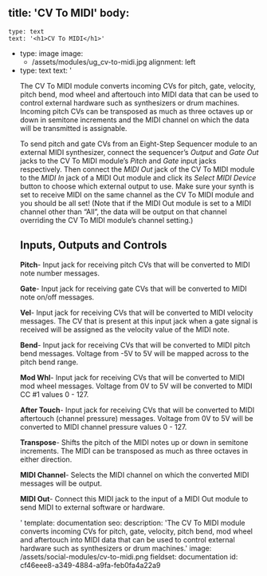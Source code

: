 title: 'CV To MIDI'
body:
  -
    type: text
    text: '<h1>CV To MIDI</h1>'
  -
    type: image
    image:
      - /assets/modules/ug_cv-to-midi.jpg
    alignment: left
  -
    type: text
    text: '<p>The CV To MIDI module converts incoming CVs for pitch, gate, velocity, pitch bend, mod wheel and aftertouch into MIDI data that can be used to control external hardware such as synthesizers or drum machines. Incoming pitch CVs can be transposed as much as three octaves up or down in semitone increments and the MIDI channel on which the data will be transmitted is assignable.</p><p>To send pitch and gate CVs from an Eight-Step Sequencer module to an external MIDI synthesizer, connect the sequencer’s <em>Output</em> and <em>Gate Out</em> jacks to the CV To MIDI module’s <em>Pitch</em> and <em>Gate</em> input jacks respectively. Then connect the <em>MIDI Out</em> jack of the CV To MIDI module to the <em>MIDI In</em> jack of a MIDI Out module and click its <em>Select MIDI Device</em> button to choose which external output to use. Make sure your synth is set to receive MIDI on the same channel as the CV To MIDI module and you should be all set! (Note that if the MIDI Out module is set to a MIDI channel other than “All”, the data will be output on that channel overriding the CV To MIDI module’s channel setting.)<br></p><h2><strong>Inputs, Outputs and Controls</strong></h2><p><strong>Pitch</strong>- Input jack for receiving pitch CVs that will be converted to MIDI note number messages.</p><p><strong>Gate</strong>- Input jack for receiving gate CVs that will be converted to MIDI note on/off messages.</p><p><strong>Vel</strong>- Input jack for receiving CVs that will be converted to MIDI velocity messages. The CV that is present at this input jack when a gate signal is received will be assigned as the velocity value of the MIDI note.</p><p><strong>Bend</strong>- Input jack for receiving CVs that will be converted to MIDI pitch bend messages. Voltage from -5V to 5V will be mapped across to the pitch bend range.</p><p><strong>Mod Whl</strong>- Input jack for receiving CVs that will be converted to MIDI mod wheel messages. Voltage from 0V to 5V will be converted to MIDI CC #1 values 0 - 127.</p><p><strong>After Touch</strong>- Input jack for receiving CVs that will be converted to MIDI aftertouch (channel pressure) messages. Voltage from 0V to 5V will be converted to MIDI channel pressure values 0 - 127.</p><p><strong>Transpose</strong>- Shifts the pitch of the MIDI notes up or down in semitone increments. The MIDI can be transposed as much as three octaves in either direction.</p><p><strong>MIDI Channel</strong>- Selects the MIDI channel on which the converted MIDI messages will be output.&nbsp;</p><p><strong>MIDI Out</strong>- Connect this MIDI jack to the input of a MIDI Out module to send MIDI to external software or hardware.</p>'
template: documentation
seo:
  description: 'The CV To MIDI module converts incoming CVs for pitch, gate, velocity, pitch bend, mod wheel and aftertouch into MIDI data that can be used to control external hardware such as synthesizers or drum machines.'
  image: /assets/social-modules/cv-to-midi.png
fieldset: documentation
id: cf46eee8-a349-4884-a9fa-feb0fa4a22a9
